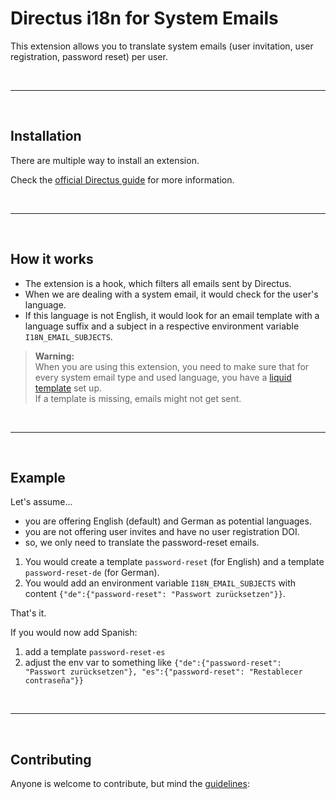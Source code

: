 # Directus i18n for System Emails

This extension allows you to translate system emails (user invitation, user registration, password reset) per user.

<br />

---

<br />

## Installation

There are multiple way to install an extension.

Check the [official Directus guide](https://docs.directus.io/extensions/installing-extensions.html) for more information.

<br />

---

<br />

## How it works

* The extension is a hook, which filters all emails sent by Directus.
* When we are dealing with a system email, it would check for the user's language.
* If this language is not English, it would look for an email template with a language suffix and a subject in a respective environment variable `I18N_EMAIL_SUBJECTS`.

> **Warning:**  
> When you are using this extension, you need to make sure that for every system email type and used language, you have a [liquid template](https://docs.directus.io/self-hosted/email-templates.html) set up.  
> If a template is missing, emails might not get sent.

<br />

---

<br />

## Example

Let's assume...

* you are offering English (default) and German as potential languages.  
* you are not offering user invites and have no user registration DOI.
* so, we only need to translate the password-reset emails.

1. You would create a template `password-reset` (for English) and a template `password-reset-de` (for German).
2. You would add an environment variable `I18N_EMAIL_SUBJECTS` with content `{"de":{"password-reset": "Passwort zurücksetzen"}}`.

That's it.

If you would now add Spanish:

1. add a template `password-reset-es`
2. adjust the env var to something like `{"de":{"password-reset": "Passwort zurücksetzen"}, "es":{"password-reset": "Restablecer contraseña"}}`

<br />

---

<br />

## Contributing

Anyone is welcome to contribute, but mind the [guidelines](.github/CONTRIBUTING.md):
